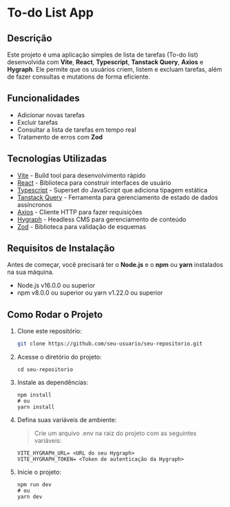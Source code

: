 # To-do List App

## Descrição

Este projeto é uma aplicação simples de lista de tarefas (To-do list) desenvolvida com **Vite**, **React**, **Typescript**, **Tanstack Query**, **Axios** e **Hygraph**. Ele permite que os usuários criem, listem e excluam tarefas, além de fazer consultas e mutations de forma eficiente.

## Funcionalidades

- Adicionar novas tarefas
- Excluir tarefas
- Consultar a lista de tarefas em tempo real
- Tratamento de erros com **Zod**

## Tecnologias Utilizadas

- [Vite](https://vitejs.dev/) - Build tool para desenvolvimento rápido
- [React](https://reactjs.org/) - Biblioteca para construir interfaces de usuário
- [Typescript](https://www.typescriptlang.org/) - Superset do JavaScript que adiciona tipagem estática
- [Tanstack Query](https://tanstack.com/query/latest) - Ferramenta para gerenciamento de estado de dados assíncronos
- [Axios](https://axios-http.com/) - Cliente HTTP para fazer requisições
- [Hygraph](https://hygraph.com/) - Headless CMS para gerenciamento de conteúdo
- [Zod](https://zod.dev/) - Biblioteca para validação de esquemas

## Requisitos de Instalação

Antes de começar, você precisará ter o **Node.js** e o **npm** ou **yarn** instalados na sua máquina.

- Node.js v16.0.0 ou superior
- npm v8.0.0 ou superior ou yarn v1.22.0 ou superior

## Como Rodar o Projeto

1. Clone este repositório:

   ```bash
   git clone https://github.com/seu-usuario/seu-repositorio.git
   ```

2. Acesse o diretório do projeto:

   ```
   cd seu-repositorio
   ```

3. Instale as dependências:
  
   ```
   npm install
   # ou
   yarn install
   ```

4. Defina suas variáveis de ambiente:
   
   >Crie um arquivo .env na raiz do projeto com as seguintes variáveis:

   ```
   VITE_HYGRAPH_URL= <URL do seu Hygraph>
   VITE_HYGRAPH_TOKEN= <Token de autenticação da Hygraph>
   ```

5. Inicie o projeto:
 
   ```
   npm run dev
   # ou
   yarn dev
   ```



